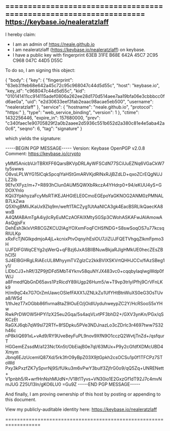 ==================================================================
https://keybase.io/nealeratzlaff
--------------------------------------------------------------------

I hereby claim:

  * I am an admin of https://neale.github.io
  * I am nealeratzlaff (https://keybase.io/nealeratzlaff) on keybase.
  * I have a public key with fingerprint 63EB 31FE B68E 642A 45C7  2C95 C968 047C 44D5 D55C

To do so, I am signing this object:

{
    "body": {
        "key": {
            "fingerprint": "63eb31feb68e642a45c72c95c968047c44d5d55c",
            "host": "keybase.io",
            "key_id": "c968047c44d5d55c",
            "kid": "010141411cc914115adef0806a262ee28d170d514aee7aa19bfa06e3cbbbcc0fd6ae0a",
            "uid": "e2d30633eef3fab2eaac98acae5eb500",
            "username": "nealeratzlaff"
        },
        "service": {
            "hostname": "neale.github.io",
            "protocol": "https:"
        },
        "type": "web_service_binding",
        "version": 1
    },
    "ctime": 1432256446,
    "expire_in": 157680000,
    "prev": "c340faec1e90705829f2a0b2aaee2d5936c551b652d2a380c81e4e5aba42a0c6",
    "seqno": 6,
    "tag": "signature"
}

which yields the signature:

-----BEGIN PGP MESSAGE-----
Version: Keybase OpenPGP v2.0.8
Comment: https://keybase.io/crypto

yMM5AnicbVJrTBRXFF6QarsBKVpDRLAyWFSCdN77SCiUuEZNq6VGaCkW7ty5swws
O8vsLPLWYG15lCqkSpcqlYaHStGmARVKjdRlNxRJjBZdLD+qxoZCrEQgNUJLZ2ib
9Efv/XFyz/m+7+R893hClun0AUM5QWXbRkczA4YHdrp0+94/eKUU4yS+GDOXYnlo
KQii3YpkhyzaFcyMsRTiKEJAHGtELE0CmoEGEpoYaGKNOG2ANM0zPMNALB7LkZwa
Q5XhgBMliJKaUx9ZIq9m/weft1TACZyg1UtAaNICA3gk4EacBSRLIkQaecKA8wxB
A4QMABAmTgA4iyjIcRyEuMCzAOFAlXMtySGSp3CWohASKAFwJAIAmowAAsQgjsFx
DehEsh3kIxVtR8CGZKCU2IAgYOXxmFoqFCHSfNDG+S8swSoqOS7u77kcsqRIULKp
xRxFcTjNGlkpdmjoA4jL+kcnixPtvOqnyihEslOU7JiZUJFQETVhgqZIkmFpmo3H
UJFDlFGWqCEYg2qWerQ+qFBzj6JxASBIIBNuwBkjaRJIgHMkUE0hecZEsZBhCI5l
SJ4ElBGHRgLRiAEcUL8MhyymTVZglzCz2kkBVlXSKVrtQHHJCCv/fiAzSBeg1y1/
LlDbCJ3+hRf/3ZP9jtDFd5MbT4Yknv58quNYJX483vc0+cqqbyIaqIwgWdp0fW/J
a8FmedfQbGnD65avs1PzRicdY89iUgp26Hum5/w+T9vp3trIylPfhj9CrVFnLKk9
H/m9qC4x7G7OrZmUawcOSlefFAXX1JZNLkZu1UfYHtBtnWuXS0eG3OsTUva8/WSd
1/thJezT7xOGbb86fivrna8taZ9IOuEO/jOidIUyduhweypZC2Y/HcRSooS5xYHw
RwkPrDWOW5HPYi1zX25eu2Gqa/5s4aqVLvtPF3bhD2+/GXV3ynKn/PGx/qSKCzEt
RaGXJ6qb7qW9sl72RTf+8fSDpku5PVe3NDJnazLo3cZDrlc3r4697tww7S32h46c
nP8kIiQ691xL+vAd9/RY9Uve8eyFuPL9nov9XfN9O1cczQ2WvtjTnZd+/qsfqurT
HGGemEZssdM/a123Nc1Xn5t/ObEiajB0e7ql/63MUx+P9y2cGfdfXDMcUBD4Xmym
Jbnq6EJzUcemlQ87Xd/5rk3frO9yBpZ03X9jtGpkh2csOCSu1p0f1TFCPz7SToWd
Pxy3kPxzfZK7ySpvrNj9S/fUlku3m6vPwY3bulf3ZjfrG0o9/qQ5Zq+UNRENett+
V1pnbh5/R+wrfHnNshMUdN+/V18t1Tyvs+VN30io1E2GxzGf1dT92J7c4mvNmJUG
Z25U13ln/gKO6LU0
=Gu9Z
-----END PGP MESSAGE-----

And finally, I am proving ownership of this host by posting or
appending to this document.

View my publicly-auditable identity here: https://keybase.io/nealeratzlaff

==================================================================

